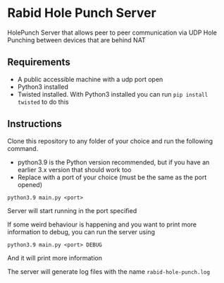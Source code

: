 # Rabid Hole Punch Server

HolePunch Server that allows peer to peer communication via UDP Hole Punching between devices that are behind NAT

## Requirements

- A public accessible machine with a udp port open
- Python3 installed
- Twisted installed. With Python3 installed you can run `pip install twisted` to do this


## Instructions

Clone this repository to any folder of your choice and run the following command. 
- python3.9 is the Python version recommended, but if you have an earlier 3.x version that should work too
- Replace <port> with a port of your choice (must be the same as the port opened)

```
python3.9 main.py <port>
```

Server will start running in the port specified

If some weird behaviour is happening and you want to print more information to debug, you can run the server using

```
python3.9 main.py <port> DEBUG
```

And it will print more information

The server will generate log files with the name `rabid-hole-punch.log`
